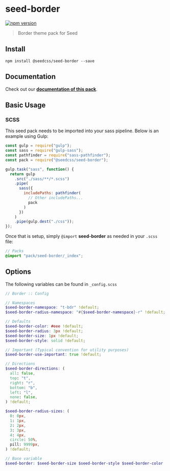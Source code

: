 # seed-border

[![npm version](https://badge.fury.io/js/%40seedcss%2Fseed-border.svg)](https://badge.fury.io/js/%40seedcss%2Fseed-border)

> Border theme pack for Seed

## Install

```
npm install @seedcss/seed-border --save
```

## Documentation

Check out our **[documentation of this pack](http://developer.helpscout.net/seed/packs/seed-border/)**.

## Basic Usage

### SCSS

This seed pack needs to be imported into your sass pipeline. Below is an example using Gulp:

```javascript
const gulp = require("gulp");
const sass = require("gulp-sass");
const pathfinder = require("sass-pathfinder");
const pack = require("@seedcss/seed-border");

gulp.task("sass", function() {
  return gulp
    .src("./sass/**/*.scss")
    .pipe(
      sass({
        includePaths: pathfinder(
          // Other includePaths...
          pack
        )
      })
    )
    .pipe(gulp.dest("./css"));
});
```

Once that is setup, simply `@import` **seed-border** as needed in your `.scss` file:

```scss
// Packs
@import "pack/seed-border/_index";
```



## Options

The following variables can be found in `_config.scss`

```scss
// Border :: Config

// Namespaces
$seed-border-namespace: "t-bdr" !default;
$seed-border-radius-namespace: "#{$seed-border-namespace}-r" !default;

// Defaults
$seed-border-color: #eee !default;
$seed-border-radius: 3px !default;
$seed-border-size: 1px !default;
$seed-border-style: solid !default;

// Important (Typical convention for utility purposes)
$seed-border-use-important: true !default;

// Directions
$seed-border-directions: (
  all: false,
  top: "t",
  right: "r",
  bottom: "b",
  left: "l",
  none: false,
) !default;

$seed-border-radius-sizes: (
  0: 0px,
  1: 1px,
  2: 2px,
  3: 3px,
  4: 4px,
  circle: 50%,
  pill: 9999px,
) !default;

// Base variable
$seed-border: $seed-border-size $seed-border-style $seed-border-color !default;

```